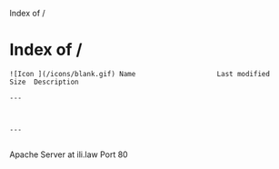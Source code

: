 Index of /


Index of /
==========

```
![Icon ](/icons/blank.gif) Name                    Last modified      Size  Description

---



---


```

Apache Server at ili.law Port 80